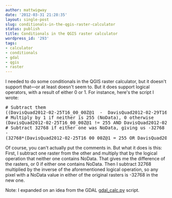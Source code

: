 ```yaml
---
author: mattwigway
date: '2012-03-31 21:28:35'
layout: single-post
slug: conditionals-in-the-qgis-raster-calculator
status: publish
title: Conditionals in the QGIS raster calculator
wordpress_id: '293'
tags:
- calculator
- conditionals
- gdal
- qgis
- raster
---
```


I needed to do some conditionals in the QGIS raster calculator, but it doesn't support that—or at least doesn't seem to. But it does support logical operators, with a result of either 0 or 1. For instance, here's the script I wrote:

<pre>
# Subtract them
((DavisQuad2012-02-25T16_00_00Z@1  -  DavisQuad2012-02-29T16_00_00Z@1)*
# Multiply by 1 if neither is 255 (NoData), 0 otherwise
(DavisQuad2012-02-25T16_00_00Z@1 != 255 AND DavisQuad2012-02-29T16_00_00Z@1 != 255))
# Subtract 32768 if either one was NoData, giving us -32768 for NoData.
-
(32768*(DavisQuad2012-02-25T16_00_00Z@1 = 255 OR DavisQuad2012-02-29T16_00_00Z@1 = 255))
</pre>


Of course, you can't actually put the comments in. But what it does is this: First, I subtract one raster from the other and multiply that by the logical operation that neither one contains NoData. That gives me the difference of the rasters, or 0 if either one contains NoData. Then I subtract 32768 multiplied by the inverse of the aforementioned logical operation, so any pixel with a NoData value in either of the original rasters is -32768 in the new one.

Note: I expanded on an idea from the GDAL [gdal_calc.py](http://trac.osgeo.org/gdal/browser/trunk/gdal/swig/python/scripts/gdal_calc.py) script.
